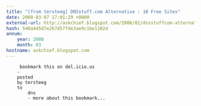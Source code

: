 ```yaml
---
title: "[from tersteeg] DNSstuff.com Alternative : 10 Free Sites"
date: 2008-03-07 17:01:29 +0000
external-url: http://askchief.blogspot.com/2008/01/dnsstuffcom-alternative-10-free-sites.html
hash: 548a445d7e267d57fde3ae9c1be1102d
annum:
    year: 2008
    month: 03
hostname: askchief.blogspot.com
---
```



         bookmark this on del.icio.us
        -
        posted 
        by tersteeg
        to
            dns
            - more about this bookmark...
    
